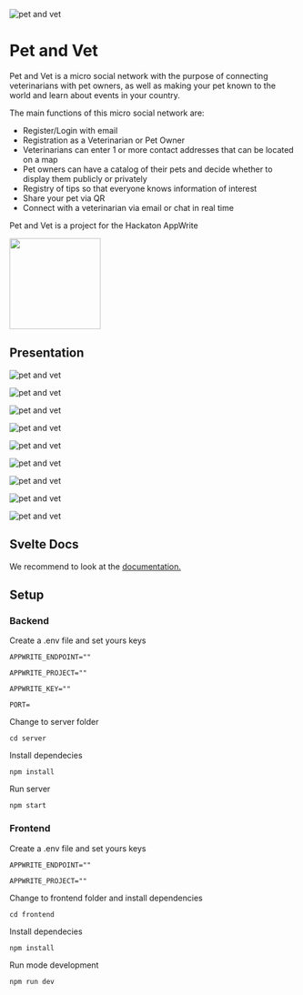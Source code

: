 ![pet and vet](https://res.cloudinary.com/practicaldev/image/fetch/s--67YfXsPo--/c_imagga_scale,f_auto,fl_progressive,h_420,q_auto,w_1000/https://dev-to-uploads.s3.amazonaws.com/uploads/articles/e54etxyc94vvd8v1pqsw.png)

# Pet and Vet

Pet and Vet is a micro social network with the purpose of connecting veterinarians with pet owners, as well as making your pet known to the world and learn about events in your country.

The main functions of this micro social network are:

- Register/Login with email
- Registration as a Veterinarian or Pet Owner
- Veterinarians can enter 1 or more contact addresses that can be located on a map
- Pet owners can have a catalog of their pets and decide whether to display them publicly or privately
- Registry of tips so that everyone knows information of interest
- Share your pet via QR
- Connect with a veterinarian via email or chat in real time

Pet and Vet is a project for the Hackaton AppWrite

<img src="https://dev-to-uploads.s3.amazonaws.com/uploads/articles/mxr9tnwmkd1d0or61jd9.png" width="160">

## Presentation

![pet and vet](https://res.cloudinary.com/practicaldev/image/fetch/s--wmukVTOj--/c_limit%2Cf_auto%2Cfl_progressive%2Cq_auto%2Cw_880/https://dev-to-uploads.s3.amazonaws.com/uploads/articles/fxgd9sozubrqui5q5apa.png)

![pet and vet](https://res.cloudinary.com/practicaldev/image/fetch/s--35Vb_sfh--/c_limit%2Cf_auto%2Cfl_progressive%2Cq_auto%2Cw_880/https://dev-to-uploads.s3.amazonaws.com/uploads/articles/9w2rc0tv4pbsvntunfq8.png)

![pet and vet](https://res.cloudinary.com/practicaldev/image/fetch/s--b93NX5IS--/c_limit%2Cf_auto%2Cfl_progressive%2Cq_auto%2Cw_880/https://dev-to-uploads.s3.amazonaws.com/uploads/articles/arjb0rqrpiijbu2jdq85.png)

![pet and vet](https://res.cloudinary.com/practicaldev/image/fetch/s--_v2fkCsV--/c_limit%2Cf_auto%2Cfl_progressive%2Cq_auto%2Cw_880/https://dev-to-uploads.s3.amazonaws.com/uploads/articles/6bgl3xwp8iktdmjelosz.png)

![pet and vet](https://res.cloudinary.com/practicaldev/image/fetch/s--rmmxrif---/c_limit%2Cf_auto%2Cfl_progressive%2Cq_auto%2Cw_880/https://dev-to-uploads.s3.amazonaws.com/uploads/articles/6zqxthzrlp9dg91ym3gt.png)

![pet and vet](https://res.cloudinary.com/practicaldev/image/fetch/s--JZT7ovvt--/c_limit%2Cf_auto%2Cfl_progressive%2Cq_auto%2Cw_880/https://dev-to-uploads.s3.amazonaws.com/uploads/articles/4h0e0uzfkltrr80fxaxp.png)

![pet and vet](https://res.cloudinary.com/practicaldev/image/fetch/s--VedSWq-A--/c_limit%2Cf_auto%2Cfl_progressive%2Cq_auto%2Cw_880/https://dev-to-uploads.s3.amazonaws.com/uploads/articles/jie9dco17zogrh841bsb.png)

![pet and vet](https://res.cloudinary.com/practicaldev/image/fetch/s--jqgAXGQv--/c_limit%2Cf_auto%2Cfl_progressive%2Cq_auto%2Cw_880/https://dev-to-uploads.s3.amazonaws.com/uploads/articles/xzwvshps6e0dpoqwhclo.png)

![pet and vet](https://res.cloudinary.com/practicaldev/image/fetch/s--SEcTSv__--/c_limit%2Cf_auto%2Cfl_progressive%2Cq_auto%2Cw_880/https://dev-to-uploads.s3.amazonaws.com/uploads/articles/r4zsy079o3ks48u4s3xn.png)

## Svelte Docs

We recommend to look at the [documentation.](https://svelte.dev/docs)

## Setup

### Backend

Create a .env file and set yours keys

`APPWRITE_ENDPOINT=""`

`APPWRITE_PROJECT=""`

`APPWRITE_KEY=""`

`PORT=`

Change to server folder

`cd server`

Install dependecies

`npm install`

Run server

`npm start`

### Frontend

Create a .env file and set yours keys

`APPWRITE_ENDPOINT=""`

`APPWRITE_PROJECT=""`

Change to frontend folder and install dependencies

`cd frontend`

Install dependecies

`npm install`

Run mode development

`npm run dev`
